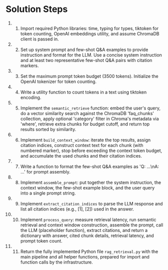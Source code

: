 # Solution Steps

1. 1. Import required Python libraries: time, typing for types, tiktoken for token counting, OpenAI embeddings utility, and assume ChromaDB client is passed in.

2. 2. Set up system prompt and few-shot Q&A examples to provide instruction and format for the LLM. Use a concise system instruction and at least two representative few-shot Q&A pairs with citation markers.

3. 3. Set the maximum prompt token budget (3500 tokens). Initialize the OpenAI tokenizer for token counting.

4. 4. Write a utility function to count tokens in a text using tiktoken encoding.

5. 5. Implement the `semantic_retrieve` function: embed the user's query, do a vector similarity search against the ChromaDB 'faq_chunks' collection, apply optional 'category' filter in Chroma's metadata via 'where', retrieve extra chunks for budget cutoff, and return top results sorted by similarity.

6. 6. Implement `build_context_window`: iterate the top results, assign citation indices, construct context text for each chunk (with numbered marker), stop before exceeding the context token budget, and accumulate the used chunks and their citation indices.

7. 7. Write a function to format the few-shot Q&A examples as 'Q: …\nA: …' for prompt assembly.

8. 8. Implement `assemble_prompt`: put together the system instruction, the context window, the few-shot example block, and the user query into a single prompt string.

9. 9. Implement `extract_citation_indices` to parse the LLM response and list all citation indices (e.g., [1], [2]) used in the answer.

10. 10. Implement `process_query`: measure retrieval latency, run semantic retrieval and context window construction, assemble the prompt, call the LLM (placeholder function), extract citations, and return a dictionary with answer, cited chunk details, retrieval latency, and prompt token count.

11. 11. Return the fully implemented Python file `rag_retrieval.py` with the main pipeline and all helper functions, prepared for import and function calls by the infrastructure.

